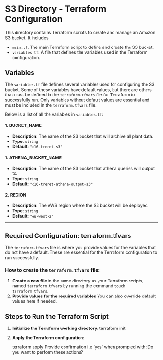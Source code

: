 # **S3 Directory - Terraform Configuration**

This directory contains Terraform scripts to create and manage an Amazon S3 bucket. It includes:

- `main.tf`: The main Terraform script to define and create the S3 bucket.
- `variables.tf`: A file that defines the variables used in the Terraform configuration.

## **Variables**

The `variables.tf` file defines several variables used for configuring the S3 bucket. Some of these variables have default values, but there are others that must be defined in the `terraform.tfvars` file for Terraform to successfully run. Only variables without default values are essential and must be included in the `terraform.tfvars` file.

Below is a list of all the variables in `variables.tf`:

#### **1. BUCKET_NAME**
- **Description**: The name of the S3 bucket that will archive all plant data.
- **Type**: `string`
- **Default**: `"c16-trenet-s3"`

#### **1. ATHENA_BUCKET_NAME**
- **Description**: The name of the S3 bucket that athena queries will output to.
- **Type**: `string`
- **Default**: `"c16-trenet-athena-output-s3"`

#### **2. REGION**
- **Description**: The AWS region where the S3 bucket will be deployed.
- **Type**: `string`
- **Default**: `"eu-west-2"`

---

## **Required Configuration: terraform.tfvars**

The `terraform.tfvars` file is where you provide values for the variables that do not have a default. These are essential for the Terraform configuration to run successfully.

### How to create the `terraform.tfvars` file:

1. **Create a new file** in the same directory as your Terraform scripts, named `terraform.tfvars` by running the command `touch terraform.tfvars`.
2. **Provide values for the required variables** You can also override default values here if needed.

## **Steps to Run the Terraform Script**

1. **Initialize the Terraform working directory**:
   terraform init
   
2. **Apply the Terraform configuration**:

   terraform apply
   Provide confirmation i.e 'yes' when prompted with: Do you want to perform these actions?
